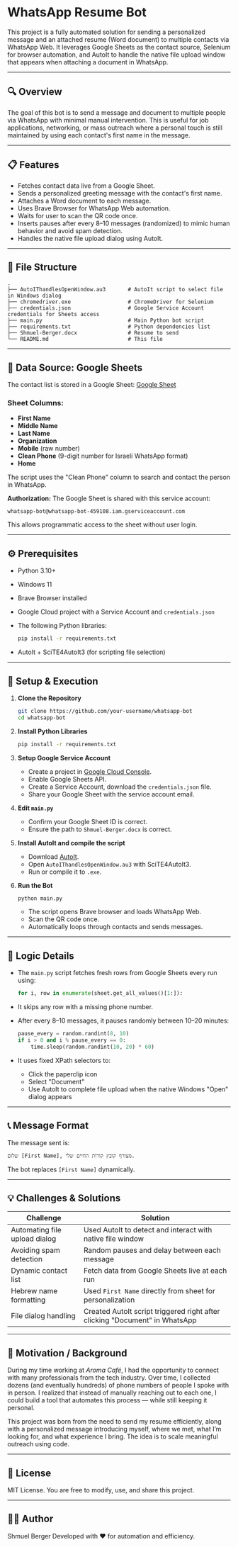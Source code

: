# WhatsApp Resume Bot

This project is a fully automated solution for sending a personalized message and an attached resume (Word document) to multiple contacts via WhatsApp Web. It leverages Google Sheets as the contact source, Selenium for browser automation, and AutoIt to handle the native file upload window that appears when attaching a document in WhatsApp.

---

## 🔍 Overview

The goal of this bot is to send a message and document to multiple people via WhatsApp with minimal manual intervention. This is useful for job applications, networking, or mass outreach where a personal touch is still maintained by using each contact's first name in the message.

---

## 📋 Features

* Fetches contact data live from a Google Sheet.
* Sends a personalized greeting message with the contact's first name.
* Attaches a Word document to each message.
* Uses Brave Browser for WhatsApp Web automation.
* Waits for user to scan the QR code once.
* Inserts pauses after every 8–10 messages (randomized) to mimic human behavior and avoid spam detection.
* Handles the native file upload dialog using AutoIt.

---

## 📁 File Structure

```
.
├── AutoIThandlesOpenWindow.au3       # AutoIt script to select file in Windows dialog
├── chromedriver.exe                  # ChromeDriver for Selenium
├── credentials.json                  # Google Service Account credentials for Sheets access
├── main.py                           # Main Python bot script
├── requirements.txt                  # Python dependencies list
├── Shmuel-Berger.docx                # Resume to send
└── README.md                         # This file
```

---

## 🧾 Data Source: Google Sheets

The contact list is stored in a Google Sheet:
[Google Sheet](Confidentiality)

### Sheet Columns:

* **First Name**
* **Middle Name**
* **Last Name**
* **Organization**
* **Mobile** (raw number)
* **Clean Phone** (9-digit number for Israeli WhatsApp format)
* **Home**

The script uses the "Clean Phone" column to search and contact the person in WhatsApp.

**Authorization:**
The Google Sheet is shared with this service account:

```
whatsapp-bot@whatsapp-bot-459108.iam.gserviceaccount.com
```

This allows programmatic access to the sheet without user login.

---

## ⚙️ Prerequisites

* Python 3.10+
* Windows 11
* Brave Browser installed
* Google Cloud project with a Service Account and `credentials.json`
* The following Python libraries:

  ```bash
  pip install -r requirements.txt
  ```
* AutoIt + SciTE4AutoIt3 (for scripting file selection)

---

## 🚀 Setup & Execution

1. **Clone the Repository**

   ```bash
   git clone https://github.com/your-username/whatsapp-bot
   cd whatsapp-bot
   ```

2. **Install Python Libraries**

   ```bash
   pip install -r requirements.txt
   ```

3. **Setup Google Service Account**

   * Create a project in [Google Cloud Console](https://console.cloud.google.com/).
   * Enable Google Sheets API.
   * Create a Service Account, download the `credentials.json` file.
   * Share your Google Sheet with the service account email.

4. **Edit `main.py`**

   * Confirm your Google Sheet ID is correct.
   * Ensure the path to `Shmuel-Berger.docx` is correct.

5. **Install AutoIt and compile the script**

   * Download [AutoIt](https://www.autoitscript.com/site/autoit/downloads/).
   * Open `AutoIThandlesOpenWindow.au3` with SciTE4AutoIt3.
   * Run or compile it to `.exe`.

6. **Run the Bot**

   ```bash
   python main.py
   ```

   * The script opens Brave browser and loads WhatsApp Web.
   * Scan the QR code once.
   * Automatically loops through contacts and sends messages.

---

## 🧠 Logic Details

* The `main.py` script fetches fresh rows from Google Sheets every run using:

  ```python
  for i, row in enumerate(sheet.get_all_values()[1:]):
  ```
* It skips any row with a missing phone number.
* After every 8–10 messages, it pauses randomly between 10–20 minutes:

  ```python
  pause_every = random.randint(8, 10)
  if i > 0 and i % pause_every == 0:
      time.sleep(random.randint(10, 20) * 60)
  ```
* It uses fixed XPath selectors to:

  * Click the paperclip icon
  * Select "Document"
  * Use AutoIt to complete file upload when the native Windows "Open" dialog appears

---

## 📞 Message Format

The message sent is:

```text
שלום [First Name], מצורף קובץ קורות החיים שלי.
```

The bot replaces `[First Name]` dynamically.

---

## 💡 Challenges & Solutions

| Challenge                     | Solution                                                                    |
| ----------------------------- | --------------------------------------------------------------------------- |
| Automating file upload dialog | Used AutoIt to detect and interact with native file window                  |
| Avoiding spam detection       | Random pauses and delay between each message                                |
| Dynamic contact list          | Fetch data from Google Sheets live at each run                              |
| Hebrew name formatting        | Used `First Name` directly from sheet for personalization                   |
| File dialog handling          | Created AutoIt script triggered right after clicking "Document" in WhatsApp |

---

## 🎯 Motivation / Background

During my time working at *Aroma Café*, I had the opportunity to connect with many professionals from the tech industry. Over time, I collected dozens (and eventually hundreds) of phone numbers of people I spoke with in person. I realized that instead of manually reaching out to each one, I could build a tool that automates this process — while still keeping it personal.

This project was born from the need to send my resume efficiently, along with a personalized message introducing myself, where we met, what I’m looking for, and what experience I bring. The idea is to scale meaningful outreach using code.

---

## 📃 License

MIT License. You are free to modify, use, and share this project.

---

## 🙋‍♂️ Author

Shmuel Berger
Developed with ❤️ for automation and efficiency.

